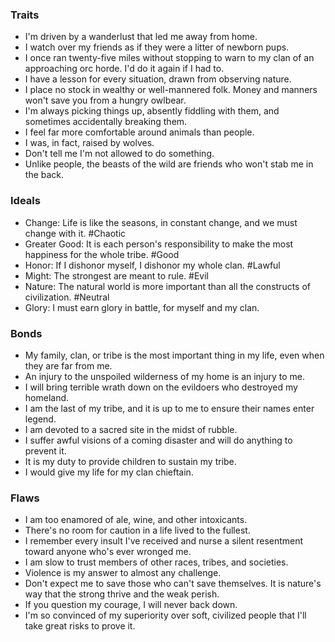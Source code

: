 	
### Traits
- I'm driven by a wanderlust that led me away from home.
- I watch over my friends as if they were a litter of newborn pups.
- I once ran twenty-five miles without stopping to warn to my clan of an approaching orc horde. I'd do it again if I had to.
- I have a lesson for every situation, drawn from observing nature.
- I place no stock in wealthy or well-mannered folk. Money and manners won't save you from a hungry owlbear.
- I'm always picking things up, absently fiddling with them, and sometimes accidentally breaking them.
- I feel far more comfortable around animals than people.
- I was, in fact, raised by wolves.
- Don't tell me I'm not allowed to do something.
- Unlike people, the beasts of the wild are friends who won't stab me in the back.
### Ideals
- Change: Life is like the seasons, in constant change, and we must change with it. #Chaotic
- Greater Good: It is each person's responsibility to make the most happiness for the whole tribe. #Good
- Honor: If I dishonor myself, I dishonor my whole clan. #Lawful
- Might: The strongest are meant to rule. #Evil
- Nature: The natural world is more important than all the constructs of civilization. #Neutral
- Glory: I must earn glory in battle, for myself and my clan.

### Bonds
- My family, clan, or tribe is the most important thing in my life, even when they are far from me.
- An injury to the unspoiled wilderness of my home is an injury to me.
- I will bring terrible wrath down on the evildoers who destroyed my homeland.
- I am the last of my tribe, and it is up to me to ensure their names enter legend.
- I am devoted to a sacred site in the midst of rubble.
- I suffer awful visions of a coming disaster and will do anything to prevent it.
- It is my duty to provide children to sustain my tribe.
- I would give my life for my clan chieftain.
### Flaws
- I am too enamored of ale, wine, and other intoxicants.
- There's no room for caution in a life lived to the fullest.
- I remember every insult I've received and nurse a silent resentment toward anyone who's ever wronged me.
- I am slow to trust members of other races, tribes, and societies.
- Violence is my answer to almost any challenge.
- Don't expect me to save those who can't save themselves. It is nature's way that the strong thrive and the weak perish.
- If you question my courage, I will never back down.
- I'm so convinced of my superiority over soft, civilized people that I'll take great risks to prove it.